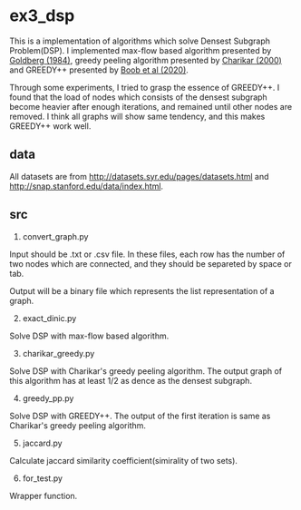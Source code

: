 # ex3_dsp

This is a implementation of algorithms which solve Densest Subgraph Problem(DSP). I implemented max-flow based algorithm presented by [Goldberg (1984)](https://www2.eecs.berkeley.edu/Pubs/TechRpts/1984/CSD-84-171.pdf), greedy peeling algorithm presented by [Charikar (2000)](http://citeseerx.ist.psu.edu/viewdoc/download?doi=10.1.1.121.1184&rep=rep1&type=pdf) and GREEDY++ presented by [Boob et al (2020)](https://arxiv.org/pdf/1910.07087.pdf).

Through some experiments, I tried to grasp the essence of GREEDY++. I found that the load of nodes which consists of the densest subgraph become heavier after enough iterations, and remained until other nodes are removed. I think all graphs will show same tendency, and this makes GREEDY++ work well. 

## data

All datasets are from http://datasets.syr.edu/pages/datasets.html and http://snap.stanford.edu/data/index.html. 

## src

1. convert_graph.py

Input should be .txt or .csv file. In these files, each row has the number of two nodes which are connected, and they should be separeted by space or tab. 

Output will be a binary file which represents the list representation of a graph.

2. exact_dinic.py

Solve DSP with max-flow based algorithm.

3. charikar_greedy.py

Solve DSP with Charikar's greedy peeling algorithm. The output graph of this algorithm has at least 1/2 as dence as the densest subgraph.

4. greedy_pp.py 

Solve DSP with GREEDY++. The output of the first iteration is same as Charikar's greedy peeling algorithm.

5. jaccard.py

Calculate jaccard similarity coefficient(simirality of two sets).

6. for_test.py

Wrapper function.
